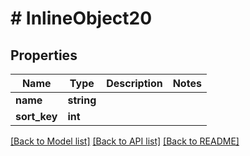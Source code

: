 # # InlineObject20

## Properties

Name | Type | Description | Notes
------------ | ------------- | ------------- | -------------
**name** | **string** |  |
**sort_key** | **int** |  |

[[Back to Model list]](../../README.md#models) [[Back to API list]](../../README.md#endpoints) [[Back to README]](../../README.md)
